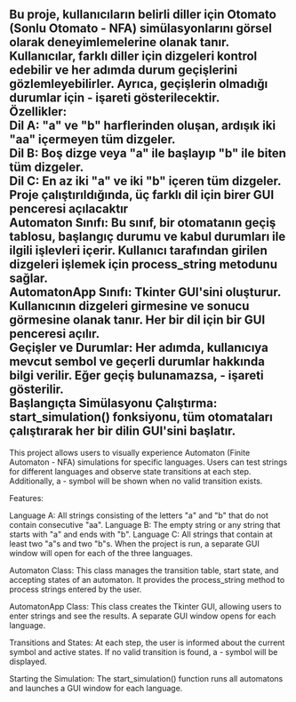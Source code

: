 Bu proje, kullanıcıların belirli diller için Otomato (Sonlu Otomato - NFA) simülasyonlarını görsel olarak 
deneyimlemelerine olanak tanır. Kullanıcılar, farklı diller için dizgeleri kontrol edebilir ve her adımda durum
 geçişlerini gözlemleyebilirler. Ayrıca, geçişlerin olmadığı durumlar için - işareti gösterilecektir.  
Özellikler:  
Dil A: "a" ve "b" harflerinden oluşan, ardışık iki "aa" içermeyen tüm dizgeler.  
Dil B: Boş dizge veya "a" ile başlayıp "b" ile biten tüm dizgeler.  
Dil C: En az iki "a" ve iki "b" içeren tüm dizgeler.  
Proje çalıştırıldığında, üç farklı dil için birer GUI penceresi açılacaktır   
Automaton Sınıfı: Bu sınıf, bir otomatanın geçiş tablosu, başlangıç durumu ve kabul durumları ile ilgili 
işlevleri içerir. Kullanıcı tarafından girilen dizgeleri işlemek için process_string metodunu sağlar.  
AutomatonApp Sınıfı: Tkinter GUI'sini oluşturur. Kullanıcının dizgeleri girmesine ve sonucu görmesine 
olanak tanır. Her bir dil için bir GUI penceresi açılır.  
Geçişler ve Durumlar: Her adımda, kullanıcıya mevcut sembol ve geçerli durumlar hakkında bilgi verilir. 
Eğer geçiş bulunamazsa, - işareti gösterilir.  
Başlangıçta Simülasyonu Çalıştırma:  
start_simulation() fonksiyonu, tüm otomataları çalıştırarak her bir dilin GUI'sini başlatır. 
-----------------------------------------------------------------------------------------------------------------
This project allows users to visually experience Automaton (Finite Automaton - NFA) simulations for specific languages. Users can test strings for different languages and observe state transitions at each step. Additionally, a - symbol will be shown when no valid transition exists.

Features:

Language A: All strings consisting of the letters "a" and "b" that do not contain consecutive "aa".
Language B: The empty string or any string that starts with "a" and ends with "b".
Language C: All strings that contain at least two "a"s and two "b"s.
When the project is run, a separate GUI window will open for each of the three languages.

Automaton Class:
This class manages the transition table, start state, and accepting states of an automaton. It provides the process_string method to process strings entered by the user.

AutomatonApp Class:
This class creates the Tkinter GUI, allowing users to enter strings and see the results. A separate GUI window opens for each language.

Transitions and States:
At each step, the user is informed about the current symbol and active states. If no valid transition is found, a - symbol will be displayed.

Starting the Simulation:
The start_simulation() function runs all automatons and launches a GUI window for each language.








